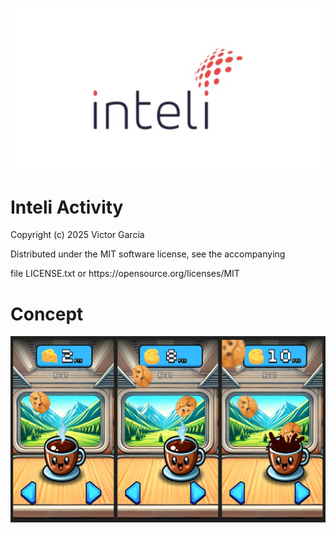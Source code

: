  ![inteli](/faculdade-inteli.jpg)

# Inteli Activity

<p> Copyright (c) 2025 Victor Garcia </p>
<p> Distributed under the MIT software license, see the accompanying </p>
<p> file LICENSE.txt or https://opensource.org/licenses/MIT </p>

# Concept

 ![concept](/autoestudo/imagem.jpg)

